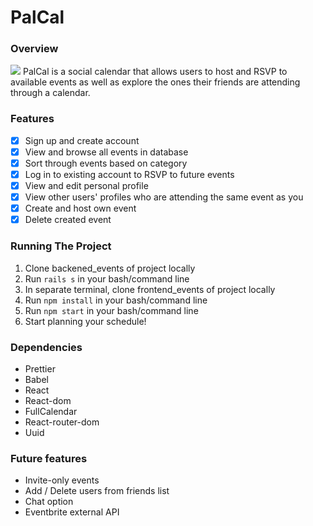 # PalCal
### Overview
<img src="https://i.ibb.co/6bFj7z2/Screen-Shot-2021-09-21-at-9-31-01-AM.png">
PalCal is a social calendar that allows users to host and RSVP to available events as well as explore the ones their friends are attending through a calendar. 

### Features
- [x] Sign up and create account
- [x] View and browse all events in database
- [x] Sort through events based on category
- [x] Log in to existing account to RSVP to future events
- [x] View and edit personal profile
- [x] View other users' profiles who are attending the same event as you
- [x] Create and host own event 
- [x] Delete created event

### Running The Project
1. Clone backened_events of project locally
2. Run `rails s` in your bash/command line
3. In separate terminal, clone frontend_events of project locally
4. Run `npm install` in your bash/command line
5. Run `npm start` in your bash/command line
6. Start planning your schedule! 

### Dependencies 
- Prettier
- Babel
- React
- React-dom
- FullCalendar
- React-router-dom
- Uuid

### Future features
- Invite-only events
- Add / Delete users from friends list
- Chat option
- Eventbrite external API 
